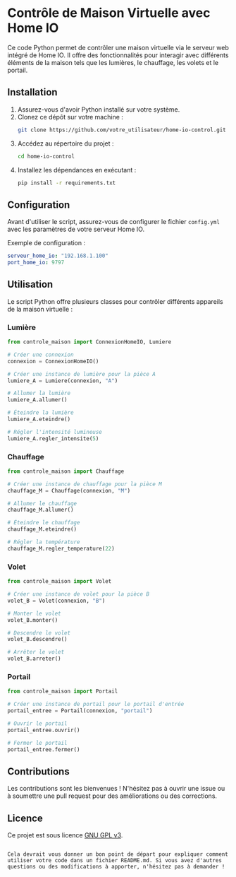 # Contrôle de Maison Virtuelle avec Home IO

Ce code Python permet de contrôler une maison virtuelle via le serveur web intégré de Home IO. Il offre des fonctionnalités pour interagir avec différents éléments de la maison tels que les lumières, le chauffage, les volets et le portail.

## Installation

1. Assurez-vous d'avoir Python installé sur votre système.
2. Clonez ce dépôt sur votre machine :
    ```bash
    git clone https://github.com/votre_utilisateur/home-io-control.git
    ```
3. Accédez au répertoire du projet :
    ```bash
    cd home-io-control
    ```
4. Installez les dépendances en exécutant :
    ```bash
    pip install -r requirements.txt
    ```

## Configuration

Avant d'utiliser le script, assurez-vous de configurer le fichier `config.yml` avec les paramètres de votre serveur Home IO.

Exemple de configuration :

```yaml
serveur_home_io: "192.168.1.100"
port_home_io: 9797
```

## Utilisation

Le script Python offre plusieurs classes pour contrôler différents appareils de la maison virtuelle :

### Lumière

```python
from controle_maison import ConnexionHomeIO, Lumiere

# Créer une connexion
connexion = ConnexionHomeIO()

# Créer une instance de lumière pour la pièce A
lumiere_A = Lumiere(connexion, "A")

# Allumer la lumière
lumiere_A.allumer()

# Éteindre la lumière
lumiere_A.eteindre()

# Régler l'intensité lumineuse
lumiere_A.regler_intensite(5)
```

### Chauffage

```python
from controle_maison import Chauffage

# Créer une instance de chauffage pour la pièce M
chauffage_M = Chauffage(connexion, "M")

# Allumer le chauffage
chauffage_M.allumer()

# Éteindre le chauffage
chauffage_M.eteindre()

# Régler la température
chauffage_M.regler_temperature(22)
```

### Volet

```python
from controle_maison import Volet

# Créer une instance de volet pour la pièce B
volet_B = Volet(connexion, "B")

# Monter le volet
volet_B.monter()

# Descendre le volet
volet_B.descendre()

# Arrêter le volet
volet_B.arreter()
```

### Portail

```python
from controle_maison import Portail

# Créer une instance de portail pour le portail d'entrée
portail_entree = Portail(connexion, "portail")

# Ouvrir le portail
portail_entree.ouvrir()

# Fermer le portail
portail_entree.fermer()
```

## Contributions

Les contributions sont les bienvenues ! N'hésitez pas à ouvrir une issue ou à soumettre une pull request pour des améliorations ou des corrections.

## Licence

Ce projet est sous licence [GNU GPL v3](LICENSE).
```

Cela devrait vous donner un bon point de départ pour expliquer comment utiliser votre code dans un fichier README.md. Si vous avez d'autres questions ou des modifications à apporter, n'hésitez pas à demander !